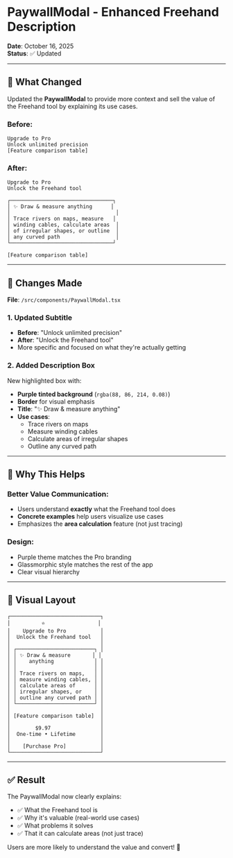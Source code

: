 # PaywallModal - Enhanced Freehand Description

**Date**: October 16, 2025  
**Status**: ✅ Updated

---

## 🎨 What Changed

Updated the **PaywallModal** to provide more context and sell the value of the Freehand tool by explaining its use cases.

### Before:
```
Upgrade to Pro
Unlock unlimited precision
[Feature comparison table]
```

### After:
```
Upgrade to Pro
Unlock the Freehand tool

┌─────────────────────────────────┐
│ ✨ Draw & measure anything      │
│                                  │
│ Trace rivers on maps, measure   │
│ winding cables, calculate areas  │
│ of irregular shapes, or outline  │
│ any curved path                  │
└─────────────────────────────────┘

[Feature comparison table]
```

---

## 📝 Changes Made

**File**: `/src/components/PaywallModal.tsx`

### 1. Updated Subtitle
- **Before**: "Unlock unlimited precision"
- **After**: "Unlock the Freehand tool"
- More specific and focused on what they're actually getting

### 2. Added Description Box
New highlighted box with:
- **Purple tinted background** (`rgba(88, 86, 214, 0.08)`)
- **Border** for visual emphasis
- **Title**: "✨ Draw & measure anything"
- **Use cases**:
  - Trace rivers on maps
  - Measure winding cables
  - Calculate areas of irregular shapes
  - Outline any curved path

---

## 🎯 Why This Helps

### Better Value Communication:
- Users understand **exactly** what the Freehand tool does
- **Concrete examples** help users visualize use cases
- Emphasizes the **area calculation** feature (not just tracing)

### Design:
- Purple theme matches the Pro branding
- Glassmorphic style matches the rest of the app
- Clear visual hierarchy

---

## 📱 Visual Layout

```
┌─────────────────────────────┐
│          ⭐️                 │
│    Upgrade to Pro           │
│  Unlock the Freehand tool   │
│                             │
│ ┌─────────────────────────┐ │
│ │ ✨ Draw & measure       │ │
│ │    anything             │ │
│ │                         │ │
│ │ Trace rivers on maps,   │ │
│ │ measure winding cables, │ │
│ │ calculate areas of      │ │
│ │ irregular shapes, or    │ │
│ │ outline any curved path │ │
│ └─────────────────────────┘ │
│                             │
│ [Feature comparison table]  │
│                             │
│        $9.97                │
│  One-time • Lifetime        │
│                             │
│    [Purchase Pro]           │
└─────────────────────────────┘
```

---

## ✅ Result

The PaywallModal now clearly explains:
- ✅ What the Freehand tool is
- ✅ Why it's valuable (real-world use cases)
- ✅ What problems it solves
- ✅ That it can calculate areas (not just trace)

Users are more likely to understand the value and convert! 🎉
